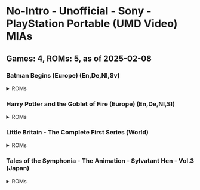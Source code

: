 # No-Intro - Unofficial - Sony - PlayStation Portable (UMD Video) MIAs
## Games: 4, ROMs: 5, as of 2025-02-08
### Batman Begins (Europe) (En,De,Nl,Sv)
<details>
<summary>ROMs</summary>

- Batman Begins (Europe) (En,De,Nl,Sv).iso, CRC: 3071a67c
</details>

### Harry Potter and the Goblet of Fire (Europe) (En,De,Nl,Sl)
<details>
<summary>ROMs</summary>

- Harry Potter and the Goblet of Fire (Europe) (En,De,Nl,Sl).iso, CRC: d9225c7d
</details>

### Little Britain - The Complete First Series (World)
<details>
<summary>ROMs</summary>

- Little Britain - The Complete First Series (World) (Disc 1).iso, CRC: 62024746
- Little Britain - The Complete First Series (World) (Disc 2).iso, CRC: d9b09884
</details>

### Tales of the Symphonia - The Animation - Sylvatant Hen - Vol.3 (Japan)
<details>
<summary>ROMs</summary>

- Tales of the Symphonia - The Animation - Sylvatant Hen - Vol.3 (Japan).iso, CRC: 8dce131f
</details>

